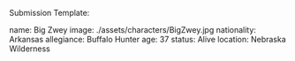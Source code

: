 Submission Template:

name: Big Zwey
image: ./assets/characters/BigZwey.jpg
nationality: Arkansas
allegiance: Buffalo Hunter
age: 37
status: Alive
location: Nebraska Wilderness
